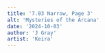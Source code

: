```yaml
---
title: '7.03 Narrow, Page 3'
alt: 'Mysteries of the Arcana'
date: '2024-10-03'
author: 'J Gray'
artist: 'Keira'
---
```

